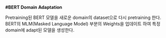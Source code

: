 **#BERT Domain Adaptation**

Pretraining된 BERT 모델을 새로운 domain의 dataset으로 다시 pretraining 한다.
BERT의 MLM(Masked Language Model) 부분의 Weights을 업데이트 하여 특정 domain에 adapt된 모델을 생성한다.
